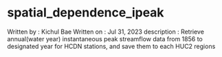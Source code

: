 # spatial_dependence_ipeak

Written by   : Kichul Bae
Written on   : Jul 31, 2023
description  : Retrieve annual(water year) instantaneous peak streamflow data from 1856 to designated year for HCDN stations, and save them to each HUC2 regions
